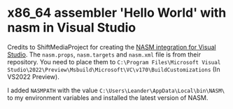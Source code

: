 # x86_64 assembler 'Hello World' with nasm in Visual Studio
Credits to ShiftMediaProject for creating the [NASM integration for Visual Studio](https://github.com/ShiftMediaProject/VSNASM).
The `nasm.props`, `nasm.targets` and `nasm.xml` file is from their repository.
You need to place them to `C:\Program Files\Microsoft Visual Studio\2022\Preview\Msbuild\Microsoft\VC\v170\BuildCustomizations` (In VS2022 Preview).

I added `NASMPATH` with the value `C:\Users\Leander\AppData\Local\bin\NASM\` to my environment variables and installed the latest version of NASM.